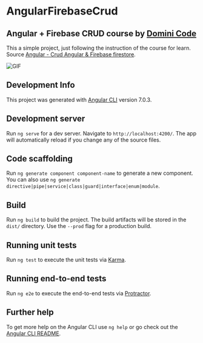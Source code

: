 AngularFirebaseCrud
===================

Angular + Firebase CRUD course by [Domini Code](https://www.youtube.com/channel/UC3QuZuJr2_EOUak8bWUd74A)
---------------------------------------------

This a simple project, just following the instruction of the course for learn.<br />
Source [Angular - Crud Angular & Firebase firestore](https://www.youtube.com/watch?v=i3yMb8sUKeE&list=PL_9MDdjVuFjHxi_fNW5FTFM4_tZ97mrNj).<br />

![GIF](https://lh5.googleusercontent.com/HmyctBV8uRztUefgjWkU353q6pU6ae1c6OZZuuKKUHlR11BioqRQO6N1CZfnLtsTTwBNdLDzYJ1DEXZB_Spc=w1920-h937-rw)

## Development Info
This project was generated with [Angular CLI](https://github.com/angular/angular-cli) version 7.0.3.

## Development server

Run `ng serve` for a dev server. Navigate to `http://localhost:4200/`. The app will automatically reload if you change any of the source files.

## Code scaffolding

Run `ng generate component component-name` to generate a new component. You can also use `ng generate directive|pipe|service|class|guard|interface|enum|module`.

## Build

Run `ng build` to build the project. The build artifacts will be stored in the `dist/` directory. Use the `--prod` flag for a production build.

## Running unit tests

Run `ng test` to execute the unit tests via [Karma](https://karma-runner.github.io).

## Running end-to-end tests

Run `ng e2e` to execute the end-to-end tests via [Protractor](http://www.protractortest.org/).

## Further help

To get more help on the Angular CLI use `ng help` or go check out the [Angular CLI README](https://github.com/angular/angular-cli/blob/master/README.md).
